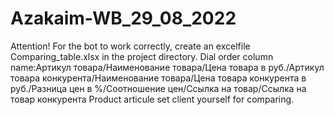 # Azakaim-WB_29_08_2022
Attention! For the bot to work correctly, create an excelfile Comparing_table.xlsx in the project directory.
Dial order column name:Артикул товара/Наименование товара/Цена товара в руб./Артикул товара конкурента/Наименование товара/Цена товара конкурента в руб./Разница цен в %/Соотношение цен/Ссылка на товар/Ссылка на товар конкурента
Product articule set client yourself for comparing.
